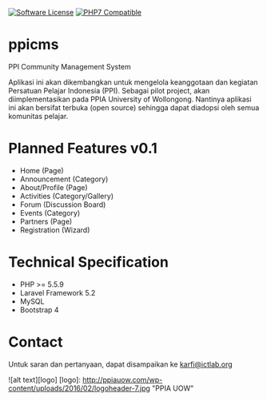 [![Software License](https://img.shields.io/badge/license-MIT-brightgreen.svg?style=flat-square)](LICENSE.md)
[![PHP7 Compatible](https://img.shields.io/badge/php-7-green.svg?style=flat-square)](https://packagist.org/packages/asgardcms/platform)

# ppicms
PPI Community Management System

Aplikasi ini akan dikembangkan untuk mengelola keanggotaan dan kegiatan Persatuan Pelajar Indonesia (PPI). Sebagai pilot project, akan diimplementasikan pada PPIA University of Wollongong. Nantinya aplikasi ini akan bersifat terbuka (open source) sehingga dapat diadopsi oleh semua komunitas pelajar.

# Planned Features v0.1

+ Home (Page)
+ Announcement (Category)
+ About/Profile (Page)
+ Activities (Category/Gallery)
+ Forum (Discussion Board)
+ Events (Category)
+ Partners (Page)
+ Registration (Wizard)

# Technical Specification

+ PHP >= 5.5.9
+ Laravel Framework 5.2
+ MySQL
+ Bootstrap 4

# Contact

Untuk saran dan pertanyaan, dapat disampaikan ke <karfi@ictlab.org>

![alt text][logo]
[logo]: http://ppiauow.com/wp-content/uploads/2016/02/logoheader-7.jpg "PPIA UOW"